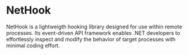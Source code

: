 # NetHook
NetHook is a lightweigth hooking library designed for use within remote processes. Its event-driven API framework enables .NET developers to effortlessly inspect and modify the behavior of target processes with minimal coding effort.
